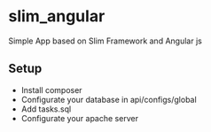 # slim_angular
Simple App based on Slim Framework and Angular js

## Setup

- Install composer
- Configurate your database in api/configs/global
- Add tasks.sql
- Configurate your apache server

